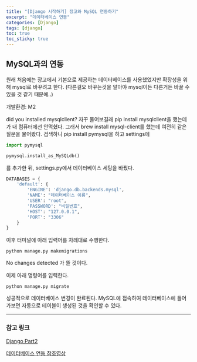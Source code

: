 ```yaml
---
title: "[Django 시작하기] 장고와 MySQL 연동하기"
excerpt: "데이터베이스 연동"
categories: [Django]
tags: [django]
toc: true
toc_sticky: true
---
```


## MySQL과의 연동
원래 처음에는 장고에서 기본으로 제공하는 데이터베이스를 사용했었지만 확장성을 위해 mysql로 바꾸려고 한다. (다른걸오 바꾸는것을 알아야 mysql이든 다른거든 바꿀 수 있을 것 같기 때문에..)

개발환경: M2

did you installed mysqlclient? 자꾸 물어보길래
pip install mysqlclient을 했는데 가 내 컴퓨터에선 안먹혔다. 그래서 brew install mysql-client를 했는데 여전히 같은질문을 물어봤다. 검색하니 pip install pymysql을 하고 settings에
~~~python
import pymysql

pymysql.install_as_MySQLdb()
~~~
를 추가한 뒤, settings.py에서 데이터베이스 세팅을 바꿨다.

~~~python
DATABASES = {
    'default': {
        'ENGINE': 'django.db.backends.mysql',
        'NAME': "데이터베이스 이름",
        'USER': "root",
        'PASSWORD': "비밀번호",
        'HOST': "127.0.0.1",
        'PORT': "3306"
    }
}
~~~

이후 터미널에 아래 입력어를 차례대로 수행한다.

~~~text
python manage.py makemigrations
~~~
No changes detected 가 뜰 것이다.

이제 아래 명령어를 입력한다.

~~~text
python manage.py migrate
~~~
성공적으로 데이터베이스 변경이 완료된다. MySQL에 접속하여 데이터베이스에 들어가보면 자동으로 테이블이 생성된 것을 확인할 수 있다.

***

### 참고 링크
[Django Part2](https://docs.djangoproject.com/ko/4.2/intro/tutorial02/)

[데이터베이스 연동 참조영상](https://www.youtube.com/watch?v=SNyCV8vOr-g)
